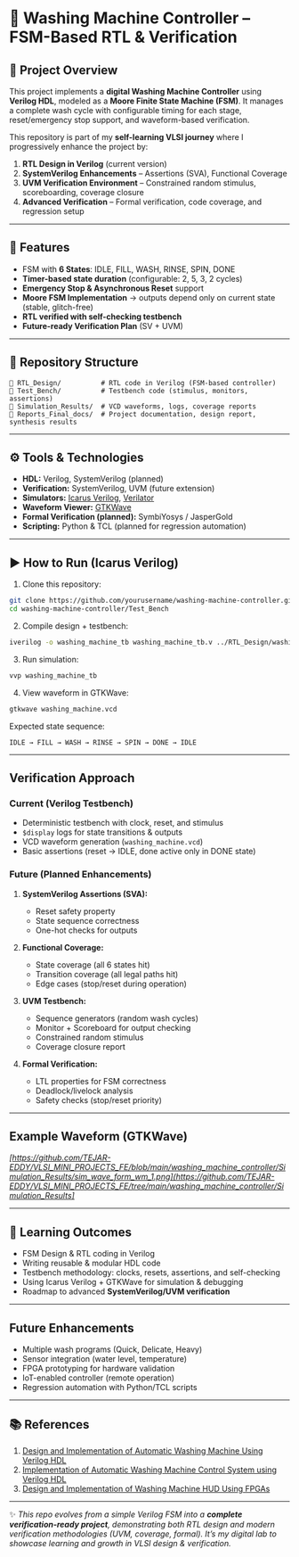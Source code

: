 

# 🧺 Washing Machine Controller – FSM-Based RTL & Verification


## 📖 Project Overview

This project implements a **digital Washing Machine Controller** using **Verilog HDL**, modeled as a **Moore Finite State Machine (FSM)**.
It manages a complete wash cycle with configurable timing for each stage, reset/emergency stop support, and waveform-based verification.

This repository is part of my **self-learning VLSI journey** where I progressively enhance the project by:

1. **RTL Design in Verilog** (current version)
2. **SystemVerilog Enhancements** – Assertions (SVA), Functional Coverage
3. **UVM Verification Environment** – Constrained random stimulus, scoreboarding, coverage closure
4. **Advanced Verification** – Formal verification, code coverage, and regression setup

---

## 🔑 Features

* FSM with **6 States**: IDLE, FILL, WASH, RINSE, SPIN, DONE
* **Timer-based state duration** (configurable: 2, 5, 3, 2 cycles)
* **Emergency Stop & Asynchronous Reset** support
* **Moore FSM Implementation** → outputs depend only on current state (stable, glitch-free)
* **RTL verified with self-checking testbench**
* **Future-ready Verification Plan** (SV + UVM)

---

## 📂 Repository Structure

```
📁 RTL_Design/          # RTL code in Verilog (FSM-based controller)
📁 Test_Bench/          # Testbench code (stimulus, monitors, assertions)
📁 Simulation_Results/  # VCD waveforms, logs, coverage reports
📁 Reports_Final_docs/  # Project documentation, design report, synthesis results

```

---

## ⚙️ Tools & Technologies

* **HDL:** Verilog, SystemVerilog (planned)
* **Verification:** SystemVerilog, UVM (future extension)
* **Simulators:** [Icarus Verilog](https://steveicarus.github.io/iverilog/), [Verilator](https://www.veripool.org/verilator/)
* **Waveform Viewer:** [GTKWave](http://gtkwave.sourceforge.net/)
* **Formal Verification (planned):** SymbiYosys / JasperGold
* **Scripting:** Python & TCL (planned for regression automation)

---

## ▶️ How to Run (Icarus Verilog)

1. Clone this repository:

```bash
git clone https://github.com/yourusername/washing-machine-controller.git
cd washing-machine-controller/Test_Bench
```

2. Compile design + testbench:

```bash
iverilog -o washing_machine_tb washing_machine_tb.v ../RTL_Design/washing_machine_controller.v
```

3. Run simulation:

```bash
vvp washing_machine_tb
```

4. View waveform in GTKWave:

```bash
gtkwave washing_machine.vcd
```

 Expected state sequence:

```
IDLE → FILL → WASH → RINSE → SPIN → DONE → IDLE
```

---

## Verification Approach

###  Current (Verilog Testbench)

* Deterministic testbench with clock, reset, and stimulus
* `$display` logs for state transitions & outputs
* VCD waveform generation (`washing_machine.vcd`)
* Basic assertions (reset → IDLE, done active only in DONE state)

###  Future (Planned Enhancements)

1. **SystemVerilog Assertions (SVA):**

   * Reset safety property
   * State sequence correctness
   * One-hot checks for outputs

2. **Functional Coverage:**

   * State coverage (all 6 states hit)
   * Transition coverage (all legal paths hit)
   * Edge cases (stop/reset during operation)

3. **UVM Testbench:**

   * Sequence generators (random wash cycles)
   * Monitor + Scoreboard for output checking
   * Constrained random stimulus
   * Coverage closure report

4. **Formal Verification:**

   * LTL properties for FSM correctness
   * Deadlock/livelock analysis
   * Safety checks (stop/reset priority)

---

## Example Waveform (GTKWave)

*[https://github.com/TEJAR-EDDY/VLSI_MINI_PROJECTS_FE/blob/main/washing_machine_controller/Simulation_Results/sim_wave_form_wm_1.png](https://github.com/TEJAR-EDDY/VLSI_MINI_PROJECTS_FE/tree/main/washing_machine_controller/Simulation_Results]*

---

## 📝 Learning Outcomes

* FSM Design & RTL coding in Verilog
* Writing reusable & modular HDL code
* Testbench methodology: clocks, resets, assertions, and self-checking
* Using Icarus Verilog + GTKWave for simulation & debugging
* Roadmap to advanced **SystemVerilog/UVM verification**

---

##  Future Enhancements

* Multiple wash programs (Quick, Delicate, Heavy)
* Sensor integration (water level, temperature)
* FPGA prototyping for hardware validation
* IoT-enabled controller (remote operation)
* Regression automation with Python/TCL scripts

---

## 📚 References

1. [Design and Implementation of Automatic Washing Machine Using Verilog HDL](https://eudoxuspress.com/index.php/pub/article/download/2634/1851/5027?utm_source=chatgpt.com)
2. [Implementation of Automatic Washing Machine Control System using Verilog HDL](https://www.jetir.org/view?paper=JETIR2503956&utm_source=chatgpt.com)
3. [Design and Implementation of Washing Machine HUD Using FPGAs](https://arxiv.org/abs/2506.11287?utm_source=chatgpt.com)

---

✨ *This repo evolves from a simple Verilog FSM into a **complete verification-ready project**, demonstrating both RTL design and modern verification methodologies (UVM, coverage, formal). It’s my digital lab to showcase learning and growth in VLSI design & verification.*



